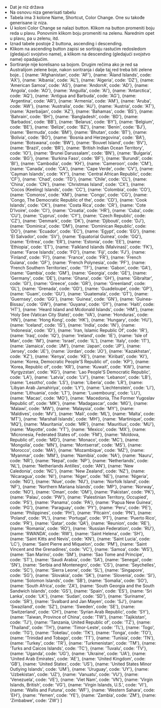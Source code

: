 - Dat je niz država
- Na osnovu niza generisati tabelu
- Tabela ima 3 kolone Name, Shortcut, Color Change. One su takođe generisane iz niza.
- U koloni Color Change se nalazi button. Klikom na button promeniti boju reda u plavu. Ponovnim klikom boju promeniti na zelenu. Narednim opet u plavu, pa u zelenu, itd.
- Iznad tabele postoje 2 buttona, ascending i descending.
- Klikom na ascending button zapisi se sortiraju rastućim redosledom (gledajući svojstvo name), a klikom na descending (gledajući svojstvo name) opadajućim.
- Sortiranje nije korelisano sa bojom. Drugim rečima ako je red sa Australijom zelene boje, nakon soritranja i dalje taj red treba biti zelene boje..
[ 
        {name: 'Afghanistan', code: 'AF'}, 
        {name: 'Åland Islands', code: 'AX'}, 
        {name: 'Albania', code: 'AL'}, 
        {name: 'Algeria', code: 'DZ'}, 
        {name: 'American Samoa', code: 'AS'}, 
        {name: 'AndorrA', code: 'AD'}, 
        {name: 'Angola', code: 'AO'}, 
        {name: 'Anguilla', code: 'AI'}, 
        {name: 'Antarctica', code: 'AQ'}, 
        {name: 'Antigua and Barbuda', code: 'AG'}, 
        {name: 'Argentina', code: 'AR'}, 
        {name: 'Armenia', code: 'AM'}, 
        {name: 'Aruba', code: 'AW'}, 
        {name: 'Australia', code: 'AU'}, 
        {name: 'Austria', code: 'AT'}, 
        {name: 'Azerbaijan', code: 'AZ'}, 
        {name: 'Bahamas', code: 'BS'}, 
        {name: 'Bahrain', code: 'BH'}, 
        {name: 'Bangladesh', code: 'BD'}, 
        {name: 'Barbados', code: 'BB'}, 
        {name: 'Belarus', code: 'BY'}, 
        {name: 'Belgium', code: 'BE'}, 
        {name: 'Belize', code: 'BZ'}, 
        {name: 'Benin', code: 'BJ'}, 
        {name: 'Bermuda', code: 'BM'}, 
        {name: 'Bhutan', code: 'BT'}, 
        {name: 'Bolivia', code: 'BO'}, 
        {name: 'Bosnia and Herzegovina', code: 'BA'}, 
        {name: 'Botswana', code: 'BW'}, 
        {name: 'Bouvet Island', code: 'BV'}, 
        {name: 'Brazil', code: 'BR'}, 
        {name: 'British Indian Ocean Territory', code: 'IO'}, 
        {name: 'Brunei Darussalam', code: 'BN'}, 
        {name: 'Bulgaria', code: 'BG'}, 
        {name: 'Burkina Faso', code: 'BF'}, 
        {name: 'Burundi', code: 'BI'}, 
        {name: 'Cambodia', code: 'KH'}, 
        {name: 'Cameroon', code: 'CM'}, 
        {name: 'Canada', code: 'CA'}, 
        {name: 'Cape Verde', code: 'CV'}, 
        {name: 'Cayman Islands', code: 'KY'}, 
        {name: 'Central African Republic', code: 'CF'}, 
        {name: 'Chad', code: 'TD'}, 
        {name: 'Chile', code: 'CL'}, 
        {name: 'China', code: 'CN'}, 
        {name: 'Christmas Island', code: 'CX'}, 
        {name: 'Cocos (Keeling) Islands', code: 'CC'}, 
        {name: 'Colombia', code: 'CO'}, 
        {name: 'Comoros', code: 'KM'}, 
        {name: 'Congo', code: 'CG'}, 
        {name: 'Congo, The Democratic Republic of the', code: 'CD'}, 
        {name: 'Cook Islands', code: 'CK'}, 
        {name: 'Costa Rica', code: 'CR'}, 
        {name: 'Cote D\'Ivoire', code: 'CI'}, 
        {name: 'Croatia', code: 'HR'}, 
        {name: 'Cuba', code: 'CU'}, 
        {name: 'Cyprus', code: 'CY'}, 
        {name: 'Czech Republic', code: 'CZ'}, 
        {name: 'Denmark', code: 'DK'}, 
        {name: 'Djibouti', code: 'DJ'}, 
        {name: 'Dominica', code: 'DM'}, 
        {name: 'Dominican Republic', code: 'DO'}, 
        {name: 'Ecuador', code: 'EC'}, 
        {name: 'Egypt', code: 'EG'}, 
        {name: 'El Salvador', code: 'SV'}, 
        {name: 'Equatorial Guinea', code: 'GQ'}, 
        {name: 'Eritrea', code: 'ER'}, 
        {name: 'Estonia', code: 'EE'}, 
        {name: 'Ethiopia', code: 'ET'}, 
        {name: 'Falkland Islands (Malvinas)', code: 'FK'}, 
        {name: 'Faroe Islands', code: 'FO'}, 
        {name: 'Fiji', code: 'FJ'}, 
        {name: 'Finland', code: 'FI'}, 
        {name: 'France', code: 'FR'}, 
        {name: 'French Guiana', code: 'GF'}, 
        {name: 'French Polynesia', code: 'PF'}, 
        {name: 'French Southern Territories', code: 'TF'}, 
        {name: 'Gabon', code: 'GA'}, 
        {name: 'Gambia', code: 'GM'}, 
        {name: 'Georgia', code: 'GE'}, 
        {name: 'Germany', code: 'DE'}, 
        {name: 'Ghana', code: 'GH'}, 
        {name: 'Gibraltar', code: 'GI'}, 
        {name: 'Greece', code: 'GR'}, 
        {name: 'Greenland', code: 'GL'}, 
        {name: 'Grenada', code: 'GD'}, 
        {name: 'Guadeloupe', code: 'GP'}, 
        {name: 'Guam', code: 'GU'}, 
        {name: 'Guatemala', code: 'GT'}, 
        {name: 'Guernsey', code: 'GG'}, 
        {name: 'Guinea', code: 'GN'}, 
        {name: 'Guinea-Bissau', code: 'GW'}, 
        {name: 'Guyana', code: 'GY'}, 
        {name: 'Haiti', code: 'HT'}, 
        {name: 'Heard Island and Mcdonald Islands', code: 'HM'}, 
        {name: 'Holy See (Vatican City State)', code: 'VA'}, 
        {name: 'Honduras', code: 'HN'}, 
        {name: 'Hong Kong', code: 'HK'}, 
        {name: 'Hungary', code: 'HU'}, 
        {name: 'Iceland', code: 'IS'}, 
        {name: 'India', code: 'IN'}, 
        {name: 'Indonesia', code: 'ID'}, 
        {name: 'Iran, Islamic Republic Of', code: 'IR'}, 
        {name: 'Iraq', code: 'IQ'}, 
        {name: 'Ireland', code: 'IE'}, 
        {name: 'Isle of Man', code: 'IM'}, 
        {name: 'Israel', code: 'IL'}, 
        {name: 'Italy', code: 'IT'}, 
        {name: 'Jamaica', code: 'JM'}, 
        {name: 'Japan', code: 'JP'}, 
        {name: 'Jersey', code: 'JE'}, 
        {name: 'Jordan', code: 'JO'}, 
        {name: 'Kazakhstan', code: 'KZ'}, 
        {name: 'Kenya', code: 'KE'}, 
        {name: 'Kiribati', code: 'KI'}, 
        {name: 'Korea, Democratic People\'S Republic of', code: 'KP'}, 
        {name: 'Korea, Republic of', code: 'KR'}, 
        {name: 'Kuwait', code: 'KW'}, 
        {name: 'Kyrgyzstan', code: 'KG'}, 
        {name: 'Lao People\'S Democratic Republic', code: 'LA'}, 
        {name: 'Latvia', code: 'LV'}, 
        {name: 'Lebanon', code: 'LB'}, 
        {name: 'Lesotho', code: 'LS'}, 
        {name: 'Liberia', code: 'LR'}, 
        {name: 'Libyan Arab Jamahiriya', code: 'LY'}, 
        {name: 'Liechtenstein', code: 'LI'}, 
        {name: 'Lithuania', code: 'LT'}, 
        {name: 'Luxembourg', code: 'LU'}, 
        {name: 'Macao', code: 'MO'}, 
        {name: 'Macedonia, The Former Yugoslav Republic of', code: 'MK'}, 
        {name: 'Madagascar', code: 'MG'}, 
        {name: 'Malawi', code: 'MW'}, 
        {name: 'Malaysia', code: 'MY'}, 
        {name: 'Maldives', code: 'MV'}, 
        {name: 'Mali', code: 'ML'}, 
        {name: 'Malta', code: 'MT'}, 
        {name: 'Marshall Islands', code: 'MH'}, 
        {name: 'Martinique', code: 'MQ'}, 
        {name: 'Mauritania', code: 'MR'}, 
        {name: 'Mauritius', code: 'MU'}, 
        {name: 'Mayotte', code: 'YT'}, 
        {name: 'Mexico', code: 'MX'}, 
        {name: 'Micronesia, Federated States of', code: 'FM'}, 
        {name: 'Moldova, Republic of', code: 'MD'}, 
        {name: 'Monaco', code: 'MC'}, 
        {name: 'Mongolia', code: 'MN'}, 
        {name: 'Montserrat', code: 'MS'}, 
        {name: 'Morocco', code: 'MA'}, 
        {name: 'Mozambique', code: 'MZ'}, 
        {name: 'Myanmar', code: 'MM'}, 
        {name: 'Namibia', code: 'NA'}, 
        {name: 'Nauru', code: 'NR'}, 
        {name: 'Nepal', code: 'NP'}, 
        {name: 'Netherlands', code: 'NL'}, 
        {name: 'Netherlands Antilles', code: 'AN'}, 
        {name: 'New Caledonia', code: 'NC'}, 
        {name: 'New Zealand', code: 'NZ'}, 
        {name: 'Nicaragua', code: 'NI'}, 
        {name: 'Niger', code: 'NE'}, 
        {name: 'Nigeria', code: 'NG'}, 
        {name: 'Niue', code: 'NU'}, 
        {name: 'Norfolk Island', code: 'NF'}, 
        {name: 'Northern Mariana Islands', code: 'MP'}, 
        {name: 'Norway', code: 'NO'}, 
        {name: 'Oman', code: 'OM'}, 
        {name: 'Pakistan', code: 'PK'}, 
        {name: 'Palau', code: 'PW'}, 
        {name: 'Palestinian Territory, Occupied', code: 'PS'}, 
        {name: 'Panama', code: 'PA'}, 
        {name: 'Papua New Guinea', code: 'PG'}, 
        {name: 'Paraguay', code: 'PY'}, 
        {name: 'Peru', code: 'PE'}, 
        {name: 'Philippines', code: 'PH'}, 
        {name: 'Pitcairn', code: 'PN'}, 
        {name: 'Poland', code: 'PL'}, 
        {name: 'Portugal', code: 'PT'}, 
        {name: 'Puerto Rico', code: 'PR'}, 
        {name: 'Qatar', code: 'QA'}, 
        {name: 'Reunion', code: 'RE'}, 
        {name: 'Romania', code: 'RO'}, 
        {name: 'Russian Federation', code: 'RU'}, 
        {name: 'RWANDA', code: 'RW'}, 
        {name: 'Saint Helena', code: 'SH'}, 
        {name: 'Saint Kitts and Nevis', code: 'KN'}, 
        {name: 'Saint Lucia', code: 'LC'}, 
        {name: 'Saint Pierre and Miquelon', code: 'PM'}, 
        {name: 'Saint Vincent and the Grenadines', code: 'VC'}, 
        {name: 'Samoa', code: 'WS'}, 
        {name: 'San Marino', code: 'SM'}, 
        {name: 'Sao Tome and Principe', code: 'ST'}, 
        {name: 'Saudi Arabia', code: 'SA'}, 
        {name: 'Senegal', code: 'SN'}, 
        {name: 'Serbia and Montenegro', code: 'CS'}, 
        {name: 'Seychelles', code: 'SC'}, 
        {name: 'Sierra Leone', code: 'SL'}, 
        {name: 'Singapore', code: 'SG'}, 
        {name: 'Slovakia', code: 'SK'}, 
        {name: 'Slovenia', code: 'SI'}, 
        {name: 'Solomon Islands', code: 'SB'}, 
        {name: 'Somalia', code: 'SO'}, 
        {name: 'South Africa', code: 'ZA'}, 
        {name: 'South Georgia and the South Sandwich Islands', code: 'GS'}, 
        {name: 'Spain', code: 'ES'}, 
        {name: 'Sri Lanka', code: 'LK'}, 
        {name: 'Sudan', code: 'SD'}, 
        {name: 'Suriname', code: 'SR'}, 
        {name: 'Svalbard and Jan Mayen', code: 'SJ'}, 
        {name: 'Swaziland', code: 'SZ'}, 
        {name: 'Sweden', code: 'SE'}, 
        {name: 'Switzerland', code: 'CH'}, 
        {name: 'Syrian Arab Republic', code: 'SY'}, 
        {name: 'Taiwan, Province of China', code: 'TW'}, 
        {name: 'Tajikistan', code: 'TJ'}, 
        {name: 'Tanzania, United Republic of', code: 'TZ'}, 
        {name: 'Thailand', code: 'TH'}, 
        {name: 'Timor-Leste', code: 'TL'}, 
        {name: 'Togo', code: 'TG'}, 
        {name: 'Tokelau', code: 'TK'}, 
        {name: 'Tonga', code: 'TO'}, 
        {name: 'Trinidad and Tobago', code: 'TT'}, 
        {name: 'Tunisia', code: 'TN'}, 
        {name: 'Turkey', code: 'TR'}, 
        {name: 'Turkmenistan', code: 'TM'}, 
        {name: 'Turks and Caicos Islands', code: 'TC'}, 
        {name: 'Tuvalu', code: 'TV'}, 
        {name: 'Uganda', code: 'UG'}, 
        {name: 'Ukraine', code: 'UA'}, 
        {name: 'United Arab Emirates', code: 'AE'}, 
        {name: 'United Kingdom', code: 'GB'}, 
        {name: 'United States', code: 'US'}, 
        {name: 'United States Minor Outlying Islands', code: 'UM'}, 
        {name: 'Uruguay', code: 'UY'}, 
        {name: 'Uzbekistan', code: 'UZ'}, 
        {name: 'Vanuatu', code: 'VU'}, 
        {name: 'Venezuela', code: 'VE'}, 
        {name: 'Viet Nam', code: 'VN'}, 
        {name: 'Virgin Islands, British', code: 'VG'}, 
        {name: 'Virgin Islands, U.S.', code: 'VI'}, 
        {name: 'Wallis and Futuna', code: 'WF'}, 
        {name: 'Western Sahara', code: 'EH'}, 
        {name: 'Yemen', code: 'YE'}, 
        {name: 'Zambia', code: 'ZM'}, 
        {name: 'Zimbabwe', code: 'ZW'} 
]
